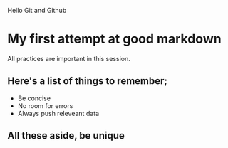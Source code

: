 Hello Git and Github

# My first attempt at good markdown

All practices are important in this session.

## Here's a list of things to remember;

- Be concise
- No room for errors
- Always push releveant data

## All these aside, be unique
